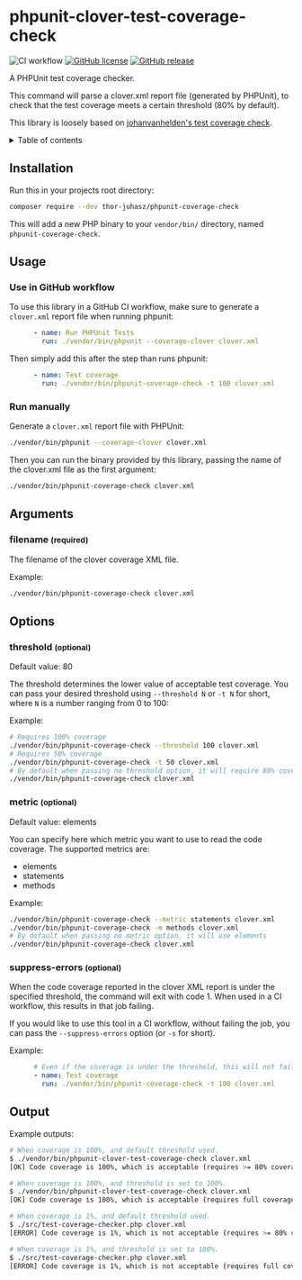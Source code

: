 
# phpunit-clover-test-coverage-check

![CI workflow](https://github.com/thor-juhasz/phpunit-coverage-check/actions/workflows/ci.yaml/badge.svg)
[![GitHub license](https://img.shields.io/github/license/thor-juhasz/phpunit-coverage-check.svg)](https://github.com/thor-juhasz/phpunit-coverage-check/blob/master/LICENSE)
[![GitHub release](https://img.shields.io/github/release/thor-juhasz/phpunit-coverage-check.svg)](https://github.com/thor-juhasz/phpunit-coverage-check/releases/)


A PHPUnit test coverage checker.

This command will parse a clover.xml report file (generated by PHPUnit),
to check that the test coverage meets a certain threshold (80% by default).

This library is loosely based on
[johanvanhelden's test coverage check](https://github.com/johanvanhelden/gha-clover-test-coverage-check).

<details>
<summary>Table of contents</summary>
## Table of contents

- [Installation](#installation)
- [Usage](#usage)
    * [Use in GitHub workflow](#use-in-github-workflow)
    * [Run manually](#run-manually)
- [Arguments](#arguments)
  * [filename](#filename-smallrequiredsmall)
- [Options](#options)
    * [threshold](#threshold-smalloptionalsmall)
    * [metric](#metric-smalloptionalsmall)
    * [suppress-errors](#suppress-errors-smalloptionalsmall)
- [Output](#output)
</details>

## Installation

Run this in your projects root directory:
```sh
composer require --dev thor-juhasz/phpunit-coverage-check
```

This will add a new PHP binary to your `vendor/bin/` directory, named `phpunit-coverage-check`.

## Usage

### Use in GitHub workflow

To use this library in a GitHub CI workflow, make sure to generate a `clover.xml` report file when running phpunit:
```yaml
      - name: Run PHPUnit Tests
        run: ./vendor/bin/phpunit --coverage-clover clover.xml
```

Then simply add this after the step than runs phpunit:
```yaml
      - name: Test coverage
        run: ./vendor/bin/phpunit-coverage-check -t 100 clover.xml
```

### Run manually

Generate a `clover.xml` report file with PHPUnit:
```sh
./vendor/bin/phpunit --coverage-clover clover.xml
```

Then you can run the binary provided by this library, passing the name of the clover.xml file as the first argument:
```sh
./vendor/bin/phpunit-coverage-check clover.xml
```

## Arguments

### filename <small>(required)</small>
The filename of the clover coverage XML file.

Example:
```sh
./vendor/bin/phpunit-coverage-check clover.xml
```

## Options

### threshold <small>(optional)</small>
Default value: 80

The threshold determines the lower value of acceptable test coverage. You can pass your desired threshold using
`--threshold N` or `-t N` for short, where `N` is a number ranging from 0 to 100:

Example:

```sh
# Requires 100% coverage
./vendor/bin/phpunit-coverage-check --threshold 100 clover.xml
# Requires 50% coverage
./vendor/bin/phpunit-coverage-check -t 50 clover.xml
# By default when passing no threshold option, it will require 80% coverage
./vendor/bin/phpunit-coverage-check clover.xml
```

### metric <small>(optional)</small>
Default value: elements

You can specify here which metric you want to use to read the code coverage. The supported metrics are:
  - elements
  - statements
  - methods

Example:

```sh
./vendor/bin/phpunit-coverage-check --metric statements clover.xml
./vendor/bin/phpunit-coverage-check -m methods clover.xml
# By default when passing no metric option, it will use elements
./vendor/bin/phpunit-coverage-check clover.xml
```

### suppress-errors <small>(optional)</small>

When the code coverage reported in the clover XML report is under the specified threshold, the command will exit with
code 1. When used in a CI workflow, this results in that job failing.

If you would like to use this tool in a CI workflow, without failing the job, you can pass the `--suppress-errors`
option (or `-s` for short).

Example:

```yaml
      # Even if the coverage is under the threshold, this will not fail the job
      - name: Test coverage
        run: ./vendor/bin/phpunit-coverage-check -t 100 clover.xml
```

## Output

Example outputs:
```sh
# When coverage is 100%, and default threshold used.
$ ./vendor/bin/phpunit-clover-test-coverage-check clover.xml
[OK] Code coverage is 100%, which is acceptable (requires >= 80% coverage)

# When coverage is 100%, and threshold is set to 100%.
$ ./vendor/bin/phpunit-clover-test-coverage-check clover.xml
[OK] Code coverage is 100%, which is acceptable (requires full coverage)

# When coverage is 1%, and default threshold used.
$ ./src/test-coverage-checker.php clover.xml
[ERROR] Code coverage is 1%, which is not acceptable (requires >= 80% coverage)

# When coverage is 1%, and threshold is set to 100%.
$ ./src/test-coverage-checker.php clover.xml
[ERROR] Code coverage is 1%, which is not acceptable (requires full coverage)
```
